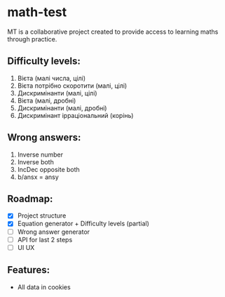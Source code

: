 # math-test

MT is a collaborative project created to provide access to learning maths through practice.

## Difficulty levels:
1. Вієта (малі числа, цілі)
2. Вієта потрібно скоротити (малі, цілі)
3. Дискримінанти (малі, цілі)
4. Вієта (малі, дробні)
5. Дискримінанти (малі, дробні)
6. Дискримінант ірраціональний (корінь)

## Wrong answers:
1. Inverse number
2. Inverse both
3. IncDec opposite both
4. b/ansx = ansy

## Roadmap:
- [x] Project structure
- [x] Equation generator + Difficulty levels (partial)
- [ ] Wrong answer generator
- [ ] API for last 2 steps
- [ ] UI UX

## Features:
- All data in cookies
